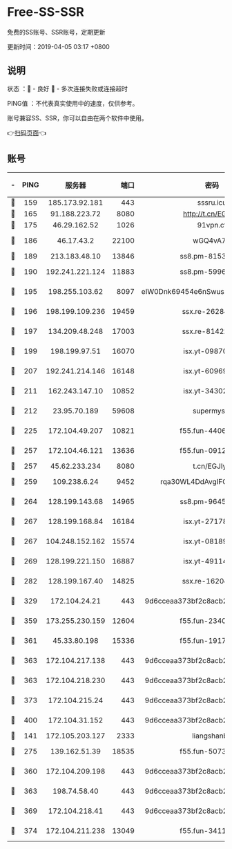 # Free-SS-SSR

免费的SS账号、SSR账号，定期更新

更新时间：2019-04-05 03:17 +0800

## 说明

状态     ：🙂 - 良好 🙁 - 多次连接失败或连接超时

PING值   ：不代表真实使用中的速度，仅供参考。

账号兼容SS、SSR，你可以自由在两个软件中使用。

👉[扫码页面](https://liesauer.github.io/Free-SS-SSR/)👈

## 账号

|-|PING|服务器|端口|密码|加密方式|区域|
|:----:|:----:|:-----:|-----:|:----:|:----:|:----:|
|🙂|159|185.173.92.181|443|sssru.icu|rc4-md5|RU|
|🙂|165|91.188.223.72|8080|http://t.cn/EGJIyrl|rc4-md5|RU|
|🙂|175|46.29.162.52|1026|91vpn.cf|rc4-md5|RU|
|🙂|186|46.17.43.2|22100|wGQ4vA7D|aes-256-gcm|RU|
|🙂|189|213.183.48.10|13846|ss8.pm-81534846|rc4-md5|RU|
|🙂|190|192.241.221.124|11883|ss8.pm-59969205|aes-256-cfb|US|
|🙂|195|198.255.103.62|8097|eIW0Dnk69454e6nSwuspv9DmS201tQ0D|aes-256-cfb|US|
|🙂|196|198.199.109.236|19459|ssx.re-26284285|aes-256-cfb|US|
|🙂|197|134.209.48.248|17003|ssx.re-81422235|aes-256-cfb|US|
|🙂|199|198.199.97.51|16070|isx.yt-09870263|aes-256-cfb|US|
|🙂|207|192.241.214.146|16148|isx.yt-60969172|aes-256-cfb|US|
|🙂|211|162.243.147.10|10852|isx.yt-34302629|aes-256-cfb|US|
|🙂|212|23.95.70.189|59608|supermyssr|chacha20-ietf|US|
|🙂|225|172.104.49.207|10821|f55.fun-44065715|aes-256-cfb|SG|
|🙂|257|172.104.46.121|13636|f55.fun-09121749|aes-256-cfb|SG|
|🙂|257|45.62.233.234|8080|t.cn/EGJIyrl|rc4-md5|CA|
|🙂|259|109.238.6.24|9452|rqa30WL4DdAvgIFG6Fs3znzTa|aes-256-cfb|FR|
|🙂|264|128.199.143.68|14965|ss8.pm-96456884|aes-256-cfb|SG|
|🙂|267|128.199.168.84|16184|isx.yt-27178313|aes-256-cfb|SG|
|🙂|267|104.248.152.162|15574|isx.yt-08189375|aes-256-cfb|SG|
|🙂|269|128.199.221.150|16887|isx.yt-49114342|aes-256-cfb|SG|
|🙂|282|128.199.167.40|14825|ssx.re-16204050|aes-256-cfb|SG|
|🙂|329|172.104.24.21|443|9d6cceaa373bf2c8acb22e60b6a58be6|aes-256-cfb|US|
|🙂|359|173.255.230.159|12604|f55.fun-23403272|aes-256-cfb|US|
|🙂|361|45.33.80.198|15336|f55.fun-19171645|aes-256-cfb|US|
|🙂|363|172.104.217.138|443|9d6cceaa373bf2c8acb22e60b6a58be6|aes-256-cfb|US|
|🙂|363|172.104.218.230|443|9d6cceaa373bf2c8acb22e60b6a58be6|aes-256-cfb|US|
|🙂|373|172.104.215.24|443|9d6cceaa373bf2c8acb22e60b6a58be6|aes-256-cfb|US|
|🙂|400|172.104.31.152|443|9d6cceaa373bf2c8acb22e60b6a58be6|aes-256-cfb|US|
|🙂|141|172.105.203.127|2333|liangshanbo|chacha20|JP|
|🙂|275|139.162.51.39|18535|f55.fun-50730747|aes-256-cfb|SG|
|🙂|360|172.104.209.198|443|9d6cceaa373bf2c8acb22e60b6a58be6|aes-256-cfb|US|
|🙂|363|198.74.58.40|443|9d6cceaa373bf2c8acb22e60b6a58be6|aes-256-cfb|US|
|🙂|369|172.104.218.41|443|9d6cceaa373bf2c8acb22e60b6a58be6|aes-256-cfb|US|
|🙁|374|172.104.211.238|13049|f55.fun-34116982|aes-256-cfb|US|
